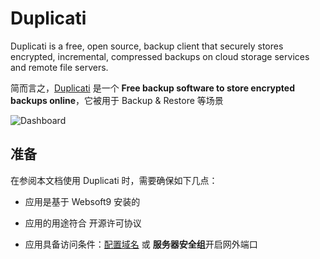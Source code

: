 # Duplicati

Duplicati is a free, open source, backup client that securely stores encrypted, incremental, compressed backups on cloud storage services and remote file servers.

简而言之，[Duplicati](https://www.duplicati.com/) 是一个 **Free backup software to store encrypted backups online**，它被用于 Backup & Restore  等场景


![Dashboard](https://libs.websoft9.com/Websoft9/DocsPicture/zh/duplicati/duplicati-gui-websoft9.png)


## 准备

在参阅本文档使用 Duplicati 时，需要确保如下几点：

- 应用是基于 Websoft9 安装的

- 应用的用途符合 [](https://opensource.org/licenses/LGPL-2.1) 开源许可协议

- 应用具备访问条件：[配置域名](./guide/appsetdomain) 或 **服务器安全组**开启网外端口